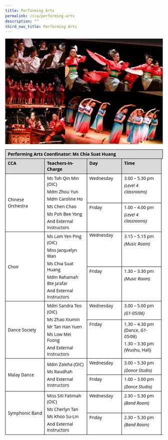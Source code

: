 ```yaml
---
title: Performing Arts
permalink: /cca/performing-arts
description: ""
third_nav_title: Performing Arts
---
```

![Performing Arts](/images/VPA.jpg)

<table style="margin: 0px; outline: 0px; padding: 0px; color: rgb(0, 0, 0); font-family: &quot;Open Sans&quot;, sans-serif; font-size: 14px; font-style: normal; font-variant-ligatures: normal; font-variant-caps: normal; font-weight: 400; letter-spacing: normal; orphans: 2; text-align: left; text-transform: none; white-space: normal; widows: 2; word-spacing: 0px; -webkit-text-stroke-width: 0px; background-color: rgb(255, 255, 255); text-decoration-thickness: initial; text-decoration-style: initial; text-decoration-color: initial; border-collapse: collapse; border: none;" cellpadding="0" cellspacing="0" border="1" class="MsoTableGrid"><tbody style="margin: 0px; outline: 0px; padding: 0px;"><tr style="margin: 0px; outline: 0px; padding: 0px;"><td style="margin: 0px; outline: 0px; padding: 0in 5.4pt; width: 459.3pt; border: 1pt solid windowtext; background: rgb(217, 217, 217);" valign="top" colspan="5" width="612"><p style="margin: 3pt 0in; outline: 0px; padding: 0px; line-height: 19.6px;" class="MsoNormal"><b style="margin: 0px; outline: 0px; padding: 0px;">Performing Arts Coordinator: Ms Chia Suat Huang</b></p></td></tr><tr style="margin: 0px; outline: 0px; padding: 0px;"><td style="margin: 0px; outline: 0px; padding: 0in 5.4pt; width: 116.85pt; border-right: 1pt solid windowtext; border-bottom: 1pt solid windowtext; border-left: 1pt solid windowtext; border-image: initial; border-top: none; background: rgb(217, 217, 217);" valign="top" width="156"><p style="margin: 3pt 0in; outline: 0px; padding: 0px; line-height: 19.6px;" class="MsoNormal"><b style="margin: 0px; outline: 0px; padding: 0px;">CCA</b></p></td><td style="margin: 0px; outline: 0px; padding: 0in 5.4pt; width: 134.9pt; border-top: none; border-left: none; border-bottom: 1pt solid windowtext; border-right: 1pt solid windowtext; background: rgb(217, 217, 217);" valign="top" width="180"><p style="margin: 3pt 0in; outline: 0px; padding: 0px; line-height: 19.6px;" class="MsoNormal"><b style="margin: 0px; outline: 0px; padding: 0px;">Teachers-In-Charge</b></p></td><td style="margin: 0px; outline: 0px; padding: 0in 5.4pt; width: 90.05pt; border-top: none; border-left: none; border-bottom: 1pt solid windowtext; border-right: 1pt solid windowtext; background: rgb(217, 217, 217);" valign="top" width="120"><p style="margin: 3pt 0in; outline: 0px; padding: 0px; line-height: 19.6px;" class="MsoNormal"><b style="margin: 0px; outline: 0px; padding: 0px;">Day</b></p></td><td style="margin: 0px; outline: 0px; padding: 0in 5.4pt; width: 117.15pt; border-top: none; border-left: none; border-bottom: 1pt solid windowtext; border-right: 1pt solid windowtext; background: rgb(217, 217, 217);" valign="top" width="156"><p style="margin: 3pt 0in; outline: 0px; padding: 0px; line-height: 19.6px;" class="MsoNormal"><b style="margin: 0px; outline: 0px; padding: 0px;">Time</b></p></td><td style="margin: 0px; outline: 0px; padding: 0in; border: none;" width="0"><p style="margin: 0px 0px 1em; outline: 0px; padding: 0px; line-height: 19.6px;" class="MsoNormal">&nbsp;</p></td></tr><tr style="margin: 0px; outline: 0px; padding: 0px;"><td style="margin: 0px; outline: 0px; padding: 0in 5.4pt; width: 116.85pt; border-right: 1pt solid windowtext; border-bottom: 1pt solid windowtext; border-left: 1pt solid windowtext; border-image: initial; border-top: none;" rowspan="2" width="156"><p style="margin: 3pt 0in; outline: 0px; padding: 0px; line-height: 19.6px;" class="MsoNormal">Chinese Orchestra</p></td><td style="margin: 0px; outline: 0px; padding: 0in 5.4pt; width: 134.9pt; border-top: none; border-left: none; border-bottom: 1pt solid windowtext; border-right: 1pt solid windowtext;" rowspan="2" width="180"><p style="margin: 3pt 0in; outline: 0px; padding: 0px; line-height: 19.6px;" class="MsoNormal">Ms Toh Qin Min (OIC)</p><p style="margin: 3pt 0in; outline: 0px; padding: 0px; line-height: 19.6px;" class="MsoNormal">Mdm Zhou Yun</p><p style="margin: 3pt 0in; outline: 0px; padding: 0px; line-height: 19.6px;" class="MsoNormal">Mdm Caroline Ho</p><p style="margin: 3pt 0in; outline: 0px; padding: 0px; line-height: 19.6px;" class="MsoNormal">Ms Chen Chao</p><p style="margin: 3pt 0in; outline: 0px; padding: 0px; line-height: 19.6px;" class="MsoNormal">Ms Poh Bee Yong</p><p style="margin: 3pt 0in; outline: 0px; padding: 0px; line-height: 19.6px;" class="MsoNormal">And External Instructors</p></td><td style="margin: 0px; outline: 0px; padding: 0in 5.4pt; width: 90.05pt; border-top: none; border-left: none; border-bottom: 1pt solid windowtext; border-right: 1pt solid windowtext;" valign="top" width="120"><p style="margin: 3pt 0in; outline: 0px; padding: 0px; line-height: 19.6px;" class="MsoNormal">Wednesday</p></td><td style="margin: 0px; outline: 0px; padding: 0in 5.4pt; width: 117.15pt; border-top: none; border-left: none; border-bottom: 1pt solid windowtext; border-right: 1pt solid windowtext;" valign="top" width="156"><p style="margin: 3pt 0in; outline: 0px; padding: 0px; line-height: 19.6px;" class="MsoNormal">3.00 – 5.30 pm</p><p style="margin: 3pt 0in; outline: 0px; padding: 0px; line-height: 19.6px;" class="MsoNormal"><i style="margin: 0px; outline: 0px; padding: 0px;">(Level 4 classrooms)</i></p></td><td style="margin: 0px; outline: 0px; padding: 0in; border: none;" width="0"><p style="margin: 0px 0px 1em; outline: 0px; padding: 0px; line-height: 19.6px;" class="MsoNormal">&nbsp;</p></td></tr><tr style="margin: 0px; outline: 0px; padding: 0px;"><td style="margin: 0px; outline: 0px; padding: 0in 5.4pt; width: 90.05pt; border-top: none; border-left: none; border-bottom: 1pt solid windowtext; border-right: 1pt solid windowtext;" valign="top" width="120"><p style="margin: 3pt 0in; outline: 0px; padding: 0px; line-height: 19.6px;" class="MsoNormal">Friday</p></td><td style="margin: 0px; outline: 0px; padding: 0in 5.4pt; width: 117.15pt; border-top: none; border-left: none; border-bottom: 1pt solid windowtext; border-right: 1pt solid windowtext;" valign="top" width="156"><p style="margin: 3pt 0in; outline: 0px; padding: 0px; line-height: 19.6px;" class="MsoNormal">1.00 – 4.00 pm</p><p style="margin: 3pt 0in; outline: 0px; padding: 0px; line-height: 19.6px;" class="MsoNormal"><i style="margin: 0px; outline: 0px; padding: 0px;">(Level 4 classrooms)</i></p></td><td style="margin: 0px; outline: 0px; padding: 0in; border: none;" width="0"><p style="margin: 0px 0px 1em; outline: 0px; padding: 0px; line-height: 19.6px;" class="MsoNormal">&nbsp;</p></td></tr><tr style="margin: 0px; outline: 0px; padding: 0px;"><td style="margin: 0px; outline: 0px; padding: 0in 5.4pt; width: 116.85pt; border-right: 1pt solid windowtext; border-bottom: 1pt solid windowtext; border-left: 1pt solid windowtext; border-image: initial; border-top: none;" rowspan="2" width="156"><p style="margin: 3pt 0in; outline: 0px; padding: 0px; line-height: 19.6px;" class="MsoNormal">Choir</p></td><td style="margin: 0px; outline: 0px; padding: 0in 5.4pt; width: 134.9pt; border-top: none; border-left: none; border-bottom: 1pt solid windowtext; border-right: 1pt solid windowtext;" rowspan="2" width="180"><p style="margin: 3pt 0in; outline: 0px; padding: 0px; line-height: 19.6px;" class="MsoNormal">Ms Lam Yen Ping (OIC)</p><p style="margin: 3pt 0in; outline: 0px; padding: 0px; line-height: 19.6px;" class="MsoNormal">Miss Jacquelyn Wan</p><p style="margin: 3pt 0in; outline: 0px; padding: 0px; line-height: 19.6px;" class="MsoNormal">Ms Chia Suat Huang</p><p style="margin: 3pt 0in; outline: 0px; padding: 0px; line-height: 19.6px;" class="MsoNormal">Mdm Rahamah Bte Ja'afar</p><p style="margin: 3pt 0in; outline: 0px; padding: 0px; line-height: 19.6px;" class="MsoNormal">And External Instructors</p></td><td style="margin: 0px; outline: 0px; padding: 0in 5.4pt; width: 90.05pt; border-top: none; border-left: none; border-bottom: 1pt solid windowtext; border-right: 1pt solid windowtext;" valign="top" width="120">Wednesday</td><td style="margin: 0px; outline: 0px; padding: 0in 5.4pt; width: 117.15pt; border-top: none; border-left: none; border-bottom: 1pt solid windowtext; border-right: 1pt solid windowtext;" valign="top" width="156"><p style="margin: 3pt 0in; outline: 0px; padding: 0px; line-height: 19.6px;" class="MsoNormal">3.15 – 5.15 pm</p><p style="margin: 3pt 0in; outline: 0px; padding: 0px; line-height: 19.6px;" class="MsoNormal"><i style="margin: 0px; outline: 0px; padding: 0px;">(Music Room)</i><i style="margin: 0px; outline: 0px; padding: 0px; background-color: initial;">&nbsp;</i></p></td><td style="margin: 0px; outline: 0px; padding: 0in; border: none;" width="0"><p style="margin: 0px 0px 1em; outline: 0px; padding: 0px; line-height: 19.6px;" class="MsoNormal">&nbsp;</p></td></tr><tr style="margin: 0px; outline: 0px; padding: 0px;"><td style="margin: 0px; outline: 0px; padding: 0in 5.4pt; width: 90.05pt; border-top: none; border-left: none; border-bottom: 1pt solid windowtext; border-right: 1pt solid windowtext;" valign="top" width="120"><p style="margin: 3pt 0in; outline: 0px; padding: 0px; line-height: 19.6px;" class="MsoNormal">Friday</p></td><td style="margin: 0px; outline: 0px; padding: 0in 5.4pt; width: 117.15pt; border-top: none; border-left: none; border-bottom: 1pt solid windowtext; border-right: 1pt solid windowtext;" valign="top" width="156"><p style="margin: 3pt 0in; outline: 0px; padding: 0px; line-height: 19.6px;" class="MsoNormal">1.30 – 3.30 pm</p><p style="margin: 3pt 0in; outline: 0px; padding: 0px; line-height: 19.6px;" class="MsoNormal"><i style="margin: 0px; outline: 0px; padding: 0px;">(Music Room)</i></p></td><td style="margin: 0px; outline: 0px; padding: 0in; border: none;" width="0"><p style="margin: 0px 0px 1em; outline: 0px; padding: 0px; line-height: 19.6px;" class="MsoNormal">&nbsp;</p></td></tr><tr style="margin: 0px; outline: 0px; padding: 0px;"><td style="margin: 0px; outline: 0px; padding: 0in 5.4pt; width: 116.85pt; border-right: 1pt solid windowtext; border-bottom: 1pt solid windowtext; border-left: 1pt solid windowtext; border-image: initial; border-top: none;" rowspan="2" width="156"><p style="margin: 3pt 0in; outline: 0px; padding: 0px; line-height: 19.6px;" class="MsoNormal">Dance Society</p></td><td style="margin: 0px; outline: 0px; padding: 0in 5.4pt; width: 134.9pt; border-top: none; border-left: none; border-bottom: 1pt solid windowtext; border-right: 1pt solid windowtext;" rowspan="2" width="180"><p style="margin: 3pt 0in; outline: 0px; padding: 0px; line-height: 19.6px;" class="MsoNormal">Mdm Sandra Teo (OIC)</p><p style="margin: 3pt 0in; outline: 0px; padding: 0px; line-height: 19.6px;" class="MsoNormal">Ms&nbsp;<span style="margin: 0px; outline: 0px; padding: 0px; background-color: initial;">Zhao Xiumin</span></p><p style="margin: 3pt 0in; outline: 0px; padding: 0px; line-height: 19.6px;" class="MsoNormal">Mr Tan Han Yuen</p><p style="margin: 3pt 0in; outline: 0px; padding: 0px; line-height: 19.6px;" class="MsoNormal">Ms Low Mei Foong</p><p style="margin: 3pt 0in; outline: 0px; padding: 0px; line-height: 19.6px;" class="MsoNormal">And External Instructors</p></td><td style="margin: 0px; outline: 0px; padding: 0in 5.4pt; width: 90.05pt; border-top: none; border-left: none; border-bottom: 1pt solid windowtext; border-right: 1pt solid windowtext;" valign="top" width="120"><p style="margin: 3pt 0in; outline: 0px; padding: 0px; line-height: 19.6px;" class="MsoNormal">Wednesday</p></td><td style="margin: 0px; outline: 0px; padding: 0in 5.4pt; width: 117.15pt; border-top: none; border-left: none; border-bottom: 1pt solid windowtext; border-right: 1pt solid windowtext;" valign="top" width="156"><p style="margin: 3pt 0in; outline: 0px; padding: 0px; line-height: 19.6px;" class="MsoNormal">3.00 – 5.00 pm</p><p style="margin: 3pt 0in; outline: 0px; padding: 0px; line-height: 19.6px;" class="MsoNormal"><i style="margin: 0px; outline: 0px; padding: 0px;">(G1-05/06)</i></p></td><td style="margin: 0px; outline: 0px; padding: 0in; border: none;" width="0"><p style="margin: 0px 0px 1em; outline: 0px; padding: 0px; line-height: 19.6px;" class="MsoNormal">&nbsp;</p></td></tr><tr style="margin: 0px; outline: 0px; padding: 0px;"><td style="margin: 0px; outline: 0px; padding: 0in 5.4pt; width: 90.05pt; border-top: none; border-left: none; border-bottom: 1pt solid windowtext; border-right: 1pt solid windowtext;" valign="top" width="120"><p style="margin: 3pt 0in; outline: 0px; padding: 0px; line-height: 19.6px;" class="MsoNormal">Friday</p></td><td style="margin: 0px; outline: 0px; padding: 0in 5.4pt; width: 117.15pt; border-top: none; border-left: none; border-bottom: 1pt solid windowtext; border-right: 1pt solid windowtext;" valign="top" width="156"><p style="margin: 3pt 0in; outline: 0px; padding: 0px; line-height: 19.6px;" class="MsoNormal">1.30 – 4.30 pm (Dance,&nbsp;<i style="margin: 0px; outline: 0px; padding: 0px; background-color: initial;">G1-05/06</i><span style="margin: 0px; outline: 0px; padding: 0px; background-color: initial;">)</span></p><p style="margin: 3pt 0in; outline: 0px; padding: 0px; line-height: 19.6px;" class="MsoNormal"></p><p style="margin: 3pt 0in; outline: 0px; padding: 0px; line-height: 19.6px;" class="MsoNormal">1.30&nbsp;<span style="margin: 0px; outline: 0px; padding: 0px; background-color: initial;">– 3.30 pm (Wushu, Hall)</span></p></td><td style="margin: 0px; outline: 0px; padding: 0in; border: none;" width="0"><p style="margin: 0px 0px 1em; outline: 0px; padding: 0px; line-height: 19.6px;" class="MsoNormal">&nbsp;</p></td></tr><tr style="margin: 0px; outline: 0px; padding: 0px;"><td style="margin: 0px; outline: 0px; padding: 0in 5.4pt; width: 116.85pt; border-right: 1pt solid windowtext; border-bottom: 1pt solid windowtext; border-left: 1pt solid windowtext; border-image: initial; border-top: none;" rowspan="2" width="156"><p style="margin: 3pt 0in; outline: 0px; padding: 0px; line-height: 19.6px;" class="MsoNormal">Malay Dance</p></td><td style="margin: 0px; outline: 0px; padding: 0in 5.4pt; width: 134.9pt; border-top: none; border-left: none; border-bottom: 1pt solid windowtext; border-right: 1pt solid windowtext;" rowspan="2" width="180"><p style="margin: 3pt 0in; outline: 0px; padding: 0px; line-height: 19.6px;" class="MsoNormal">Mdm Zaleha (OIC)</p><p style="margin: 3pt 0in; outline: 0px; padding: 0px; line-height: 19.6px;" class="MsoNormal">Ms Raudhah</p><p style="margin: 3pt 0in; outline: 0px; padding: 0px; line-height: 19.6px;" class="MsoNormal">And External Instructors</p></td><td style="margin: 0px; outline: 0px; padding: 0in 5.4pt; width: 90.05pt; border-top: none; border-left: none; border-bottom: 1pt solid windowtext; border-right: 1pt solid windowtext;" valign="top" width="120"><p style="margin: 3pt 0in; outline: 0px; padding: 0px; line-height: 19.6px;" class="MsoNormal">Wednesday</p></td><td style="margin: 0px; outline: 0px; padding: 0in 5.4pt; width: 117.15pt; border-top: none; border-left: none; border-bottom: 1pt solid windowtext; border-right: 1pt solid windowtext;" valign="top" width="156"><p style="margin: 3pt 0in; outline: 0px; padding: 0px; line-height: 19.6px;" class="MsoNormal">3.00 – 5.30 pm</p><p style="margin: 3pt 0in; outline: 0px; padding: 0px; line-height: 19.6px;" class="MsoNormal"><i style="margin: 0px; outline: 0px; padding: 0px;">(Dance Studio)</i></p></td><td style="margin: 0px; outline: 0px; padding: 0in; border: none;" width="0"><p style="margin: 0px 0px 1em; outline: 0px; padding: 0px; line-height: 19.6px;" class="MsoNormal">&nbsp;</p></td></tr><tr style="margin: 0px; outline: 0px; padding: 0px;"><td style="margin: 0px; outline: 0px; padding: 0in 5.4pt; width: 90.05pt; border-top: none; border-left: none; border-bottom: 1pt solid windowtext; border-right: 1pt solid windowtext;" valign="top" width="120"><p style="margin: 3pt 0in; outline: 0px; padding: 0px; line-height: 19.6px;" class="MsoNormal">Friday</p></td><td style="margin: 0px; outline: 0px; padding: 0in 5.4pt; width: 117.15pt; border-top: none; border-left: none; border-bottom: 1pt solid windowtext; border-right: 1pt solid windowtext;" valign="top" width="156"><p style="margin: 3pt 0in; outline: 0px; padding: 0px; line-height: 19.6px;" class="MsoNormal">1.00 – 3.00 pm</p><p style="margin: 3pt 0in; outline: 0px; padding: 0px; line-height: 19.6px;" class="MsoNormal"><i style="margin: 0px; outline: 0px; padding: 0px;">(Dance Studio)</i></p></td><td style="margin: 0px; outline: 0px; padding: 0in; border: none;" width="0"><p style="margin: 0px 0px 1em; outline: 0px; padding: 0px; line-height: 19.6px;" class="MsoNormal">&nbsp;</p></td></tr><tr style="margin: 0px; outline: 0px; padding: 0px;"><td style="margin: 0px; outline: 0px; padding: 0in 5.4pt; width: 116.85pt; border-right: 1pt solid windowtext; border-bottom: 1pt solid windowtext; border-left: 1pt solid windowtext; border-image: initial; border-top: none;" rowspan="2" width="156"><p style="margin: 3pt 0in; outline: 0px; padding: 0px; line-height: 19.6px;" class="MsoNormal">Symphonic Band</p></td><td style="margin: 0px; outline: 0px; padding: 0in 5.4pt; width: 134.9pt; border-top: none; border-left: none; border-bottom: 1pt solid windowtext; border-right: 1pt solid windowtext;" rowspan="2" width="180"><p style="margin: 3pt 0in; outline: 0px; padding: 0px; line-height: 19.6px;" class="MsoNormal">Miss Siti Fatimah (OIC)</p><p style="margin: 3pt 0in; outline: 0px; padding: 0px; line-height: 19.6px;" class="MsoNormal">Ms Cherlyn Tan</p><p style="margin: 3pt 0in; outline: 0px; padding: 0px; line-height: 19.6px;" class="MsoNormal">Ms Khoo Su-Lin</p><p style="margin: 3pt 0in; outline: 0px; padding: 0px; line-height: 19.6px;" class="MsoNormal">And External Instructors</p></td><td style="margin: 0px; outline: 0px; padding: 0in 5.4pt; width: 90.05pt; border-top: none; border-left: none; border-bottom: 1pt solid windowtext; border-right: 1pt solid windowtext;" valign="top" width="120"><p style="margin: 3pt 0in; outline: 0px; padding: 0px; line-height: 19.6px;" class="MsoNormal">Wednesday</p></td><td style="margin: 0px; outline: 0px; padding: 0in 5.4pt; width: 117.15pt; border-top: none; border-left: none; border-bottom: 1pt solid windowtext; border-right: 1pt solid windowtext;" valign="top" width="156"><p style="margin: 3pt 0in; outline: 0px; padding: 0px; line-height: 19.6px;" class="MsoNormal">2.30 – 5.30 pm</p><p style="margin: 3pt 0in; outline: 0px; padding: 0px; line-height: 19.6px;" class="MsoNormal"><i style="margin: 0px; outline: 0px; padding: 0px;">(Band Room)</i></p></td><td style="margin: 0px; outline: 0px; padding: 0in; border: none;" width="0"><p style="margin: 0px 0px 1em; outline: 0px; padding: 0px; line-height: 19.6px;" class="MsoNormal">&nbsp;</p></td></tr><tr style="margin: 0px; outline: 0px; padding: 0px;"><td style="margin: 0px; outline: 0px; padding: 0in 5.4pt; width: 90.05pt; border-top: none; border-left: none; border-bottom: 1pt solid windowtext; border-right: 1pt solid windowtext;" valign="top" width="120"><p style="margin: 3pt 0in; outline: 0px; padding: 0px; line-height: 19.6px;" class="MsoNormal">Friday</p></td><td style="margin: 0px; outline: 0px; padding: 0in 5.4pt; width: 117.15pt; border-top: none; border-left: none; border-bottom: 1pt solid windowtext; border-right: 1pt solid windowtext;" valign="top" width="156"><p style="margin: 3pt 0in; outline: 0px; padding: 0px; line-height: 19.6px;" class="MsoNormal">2.30 – 5.30 pm</p><p style="margin: 3pt 0in; outline: 0px; padding: 0px; line-height: 19.6px;" class="MsoNormal"><i style="margin: 0px; outline: 0px; padding: 0px;">(Band Room)</i></p></td></tr></tbody></table>

